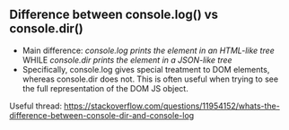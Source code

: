 ## Difference between console.log() vs console.dir()
- Main difference:
*console.log prints the element in an HTML-like tree*
WHILE
*console.dir prints the element in a JSON-like tree*
- Specifically, console.log gives special treatment to DOM elements, whereas console.dir does not. This is often useful when trying to see the full representation of the DOM JS object.

Useful thread: https://stackoverflow.com/questions/11954152/whats-the-difference-between-console-dir-and-console-log

